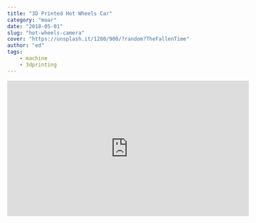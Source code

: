 ```yaml
---
title: "3D Printed Hot Wheels Car"
category: "moar"
date: "2018-05-01"
slug: "hot-wheels-camera"
cover: "https://unsplash.it/1280/900/?random?TheFallenTime"
author: "ed"
tags:
    - machine
    - 3dprinting
---
```


<iframe width="560" height="315" src="https://www.youtube.com/embed/WUdeYF_sroM?rel=0" frameborder="0" allow="autoplay; encrypted-media" allowfullscreen></iframe>
